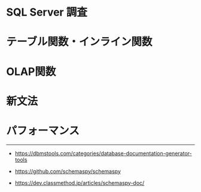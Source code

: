 # SQL Server 調査

# テーブル関数・インライン関数

# OLAP関数

# 新文法

# パフォーマンス



---
- https://dbmstools.com/categories/database-documentation-generator-tools

- https://github.com/schemaspy/schemaspy
- https://dev.classmethod.jp/articles/schemaspy-doc/
